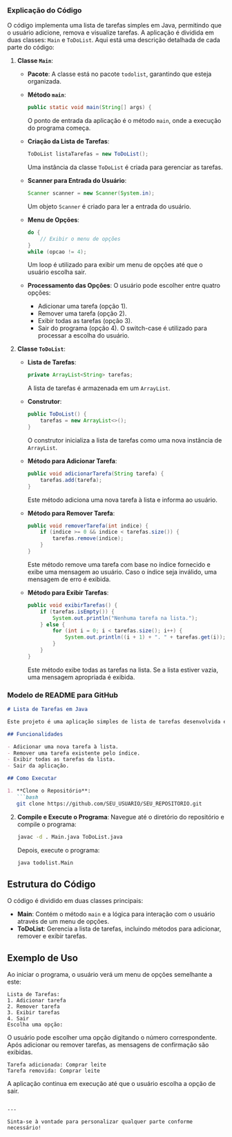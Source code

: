 ### Explicação do Código

O código implementa uma lista de tarefas simples em Java, permitindo que o usuário adicione, remova e visualize tarefas. A aplicação é dividida em duas classes: `Main` e `ToDoList`. Aqui está uma descrição detalhada de cada parte do código:

1. **Classe `Main`**:
   - **Pacote**: A classe está no pacote `todolist`, garantindo que esteja organizada.
   - **Método `main`**:
     ```java
     public static void main(String[] args) {
     ```
     O ponto de entrada da aplicação é o método `main`, onde a execução do programa começa.

   - **Criação da Lista de Tarefas**:
     ```java
     ToDoList listaTarefas = new ToDoList();
     ```
     Uma instância da classe `ToDoList` é criada para gerenciar as tarefas.

   - **Scanner para Entrada do Usuário**:
     ```java
     Scanner scanner = new Scanner(System.in);
     ```
     Um objeto `Scanner` é criado para ler a entrada do usuário.

   - **Menu de Opções**:
     ```java
     do {
         // Exibir o menu de opções
     }
     while (opcao != 4);
     ```
     Um loop é utilizado para exibir um menu de opções até que o usuário escolha sair.

   - **Processamento das Opções**:
     O usuário pode escolher entre quatro opções:
     - Adicionar uma tarefa (opção 1).
     - Remover uma tarefa (opção 2).
     - Exibir todas as tarefas (opção 3).
     - Sair do programa (opção 4).
     O switch-case é utilizado para processar a escolha do usuário.

2. **Classe `ToDoList`**:
   - **Lista de Tarefas**:
     ```java
     private ArrayList<String> tarefas;
     ```
     A lista de tarefas é armazenada em um `ArrayList`.

   - **Construtor**:
     ```java
     public ToDoList() {
         tarefas = new ArrayList<>();
     }
     ```
     O construtor inicializa a lista de tarefas como uma nova instância de `ArrayList`.

   - **Método para Adicionar Tarefa**:
     ```java
     public void adicionarTarefa(String tarefa) {
         tarefas.add(tarefa);
     }
     ```
     Este método adiciona uma nova tarefa à lista e informa ao usuário.

   - **Método para Remover Tarefa**:
     ```java
     public void removerTarefa(int indice) {
         if (indice >= 0 && indice < tarefas.size()) {
             tarefas.remove(indice);
         }
     }
     ```
     Este método remove uma tarefa com base no índice fornecido e exibe uma mensagem ao usuário. Caso o índice seja inválido, uma mensagem de erro é exibida.

   - **Método para Exibir Tarefas**:
     ```java
     public void exibirTarefas() {
         if (tarefas.isEmpty()) {
             System.out.println("Nenhuma tarefa na lista.");
         } else {
             for (int i = 0; i < tarefas.size(); i++) {
                 System.out.println((i + 1) + ". " + tarefas.get(i));
             }
         }
     }
     ```
     Este método exibe todas as tarefas na lista. Se a lista estiver vazia, uma mensagem apropriada é exibida.

### Modelo de README para GitHub

```markdown
# Lista de Tarefas em Java

Este projeto é uma aplicação simples de lista de tarefas desenvolvida em Java. O usuário pode adicionar, remover e visualizar tarefas em uma lista.

## Funcionalidades

- Adicionar uma nova tarefa à lista.
- Remover uma tarefa existente pelo índice.
- Exibir todas as tarefas da lista.
- Sair da aplicação.

## Como Executar

1. **Clone o Repositório**:
   ```bash
   git clone https://github.com/SEU_USUARIO/SEU_REPOSITORIO.git
   ```

2. **Compile e Execute o Programa**:
   Navegue até o diretório do repositório e compile o programa:
   ```bash
   javac -d . Main.java ToDoList.java
   ```
   Depois, execute o programa:
   ```bash
   java todolist.Main
   ```

## Estrutura do Código

O código é dividido em duas classes principais:

- **Main**: Contém o método `main` e a lógica para interação com o usuário através de um menu de opções.
- **ToDoList**: Gerencia a lista de tarefas, incluindo métodos para adicionar, remover e exibir tarefas.

## Exemplo de Uso

Ao iniciar o programa, o usuário verá um menu de opções semelhante a este:

```
Lista de Tarefas:
1. Adicionar tarefa
2. Remover tarefa
3. Exibir tarefas
4. Sair
Escolha uma opção:
```

O usuário pode escolher uma opção digitando o número correspondente. Após adicionar ou remover tarefas, as mensagens de confirmação são exibidas.

```
Tarefa adicionada: Comprar leite
Tarefa removida: Comprar leite
```

A aplicação continua em execução até que o usuário escolha a opção de sair.
```

---

Sinta-se à vontade para personalizar qualquer parte conforme necessário!
